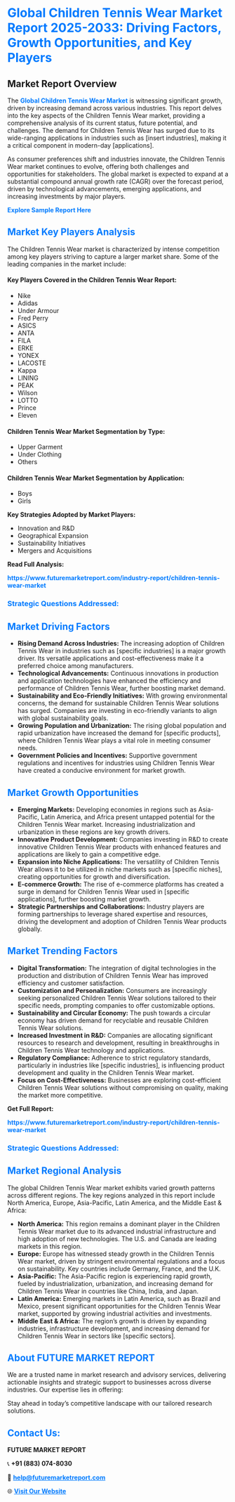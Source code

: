 <h1 style="color: #007BFF;">Global Children Tennis Wear Market Report 2025-2033: Driving Factors, Growth Opportunities, and Key Players</h1>

<section id="overview">
<h2>Market Report Overview</h2>
<p>The <a href="https://www.futuremarketreport.com/industry-report/children-tennis-wear-market" style="color: #007BFF; text-decoration: none;"><strong>Global Children Tennis Wear Market</strong></a> is witnessing significant growth, driven by increasing demand across various industries. This report delves into the key aspects of the Children Tennis Wear market, providing a comprehensive analysis of its current status, future potential, and challenges. The demand for Children Tennis Wear has surged due to its wide-ranging applications in industries such as [insert industries], making it a critical component in modern-day [applications].</p>
<p>As consumer preferences shift and industries innovate, the Children Tennis Wear market continues to evolve, offering both challenges and opportunities for stakeholders. The global market is expected to expand at a substantial compound annual growth rate (CAGR) over the forecast period, driven by technological advancements, emerging applications, and increasing investments by major players.</p>
</section>

<section id="overview">
<p><a href="https://www.futuremarketreport.com/request-sample/reportId=48111" style="color: #007BFF; text-decoration: none;"><strong>Explore Sample Report Here</strong></a></p>
</section>

<section id="key-players">
<h2 style="color: #007BFF;">Market Key Players Analysis</h2>
<p>The Children Tennis Wear market is characterized by intense competition among key players striving to capture a larger market share. Some of the leading companies in the market include:</p>
<h4>Key Players Covered in the Children Tennis Wear Report:</h4>
<ul><li>Nike</li><li>Adidas</li><li>Under Armour</li><li>Fred Perry</li><li>ASICS</li><li>ANTA</li><li>FILA</li><li>ERKE</li><li>YONEX</li><li>LACOSTE</li><li>Kappa</li><li>LINING</li><li>PEAK</li><li>Wilson</li><li>LOTTO</li><li>Prince</li><li>Eleven</li></ul>
<h4>Children Tennis Wear Market Segmentation by Type:</h4>
<ul><li>Upper Garment</li><li>Under Clothing</li><li>Others</li></ul>

<h4>Children Tennis Wear Market Segmentation by Application:</h4>
<ul><li>Boys</li><li>Girls</li></ul>
<p><strong>Key Strategies Adopted by Market Players:</strong></p>
<ul>
<li>Innovation and R&D</li>
<li>Geographical Expansion</li>
<li>Sustainability Initiatives</li>
<li>Mergers and Acquisitions</li>
</ul>
</section>

<section>
<p><strong>Read Full Analysis: </strong></p><a href="https://www.futuremarketreport.com/industry-report/children-tennis-wear-market" style="color: #007BFF; text-decoration: none;"><strong>https://www.futuremarketreport.com/industry-report/children-tennis-wear-market</strong></a>
<h3 style="color: #007BFF;">Strategic Questions Addressed:</h3>
</section>

<section id="driving-factors">
<h2 style="color: #007BFF;">Market Driving Factors</h2>
<ul>
<li><strong>Rising Demand Across Industries:</strong> The increasing adoption of Children Tennis Wear in industries such as [specific industries] is a major growth driver. Its versatile applications and cost-effectiveness make it a preferred choice among manufacturers.</li>
<li><strong>Technological Advancements:</strong> Continuous innovations in production and application technologies have enhanced the efficiency and performance of Children Tennis Wear, further boosting market demand.</li>
<li><strong>Sustainability and Eco-Friendly Initiatives:</strong> With growing environmental concerns, the demand for sustainable Children Tennis Wear solutions has surged. Companies are investing in eco-friendly variants to align with global sustainability goals.</li>
<li><strong>Growing Population and Urbanization:</strong> The rising global population and rapid urbanization have increased the demand for [specific products], where Children Tennis Wear plays a vital role in meeting consumer needs.</li>
<li><strong>Government Policies and Incentives:</strong> Supportive government regulations and incentives for industries using Children Tennis Wear have created a conducive environment for market growth.</li>
</ul>
</section>

<section id="growth-opportunities">
<h2 style="color: #007BFF;">Market Growth Opportunities</h2>
<ul>
<li><strong>Emerging Markets:</strong> Developing economies in regions such as Asia-Pacific, Latin America, and Africa present untapped potential for the Children Tennis Wear market. Increasing industrialization and urbanization in these regions are key growth drivers.</li>
<li><strong>Innovative Product Development:</strong> Companies investing in R&D to create innovative Children Tennis Wear products with enhanced features and applications are likely to gain a competitive edge.</li>
<li><strong>Expansion into Niche Applications:</strong> The versatility of Children Tennis Wear allows it to be utilized in niche markets such as [specific niches], creating opportunities for growth and diversification.</li>
<li><strong>E-commerce Growth:</strong> The rise of e-commerce platforms has created a surge in demand for Children Tennis Wear used in [specific applications], further boosting market growth.</li>
<li><strong>Strategic Partnerships and Collaborations:</strong> Industry players are forming partnerships to leverage shared expertise and resources, driving the development and adoption of Children Tennis Wear products globally.</li>
</ul>
</section>

<section id="trending-factors">
<h2 style="color: #007BFF;">Market Trending Factors</h2>
<ul>
<li><strong>Digital Transformation:</strong> The integration of digital technologies in the production and distribution of Children Tennis Wear has improved efficiency and customer satisfaction.</li>
<li><strong>Customization and Personalization:</strong> Consumers are increasingly seeking personalized Children Tennis Wear solutions tailored to their specific needs, prompting companies to offer customizable options.</li>
<li><strong>Sustainability and Circular Economy:</strong> The push towards a circular economy has driven demand for recyclable and reusable Children Tennis Wear solutions.</li>
<li><strong>Increased Investment in R&D:</strong> Companies are allocating significant resources to research and development, resulting in breakthroughs in Children Tennis Wear technology and applications.</li>
<li><strong>Regulatory Compliance:</strong> Adherence to strict regulatory standards, particularly in industries like [specific industries], is influencing product development and quality in the Children Tennis Wear market.</li>
<li><strong>Focus on Cost-Effectiveness:</strong> Businesses are exploring cost-efficient Children Tennis Wear solutions without compromising on quality, making the market more competitive.</li>
</ul>
</section>

<section>
<p><strong>Get Full Report: </strong></p><a href="https://www.futuremarketreport.com/industry-report/children-tennis-wear-market" style="color: #007BFF; text-decoration: none;"><strong>https://www.futuremarketreport.com/industry-report/children-tennis-wear-market</strong></a>
<h3 style="color: #007BFF;">Strategic Questions Addressed:</h3>
</section>


<section id="regional-analysis">
<h2 style="color: #007BFF;">Market Regional Analysis</h2>
<p>The global Children Tennis Wear market exhibits varied growth patterns across different regions. The key regions analyzed in this report include North America, Europe, Asia-Pacific, Latin America, and the Middle East & Africa:</p>
<ul>
<li><strong>North America:</strong> This region remains a dominant player in the Children Tennis Wear market due to its advanced industrial infrastructure and high adoption of new technologies. The U.S. and Canada are leading markets in this region.</li>
<li><strong>Europe:</strong> Europe has witnessed steady growth in the Children Tennis Wear market, driven by stringent environmental regulations and a focus on sustainability. Key countries include Germany, France, and the U.K.</li>
<li><strong>Asia-Pacific:</strong> The Asia-Pacific region is experiencing rapid growth, fueled by industrialization, urbanization, and increasing demand for Children Tennis Wear in countries like China, India, and Japan.</li>
<li><strong>Latin America:</strong> Emerging markets in Latin America, such as Brazil and Mexico, present significant opportunities for the Children Tennis Wear market, supported by growing industrial activities and investments.</li>
<li><strong>Middle East & Africa:</strong> The region’s growth is driven by expanding industries, infrastructure development, and increasing demand for Children Tennis Wear in sectors like [specific sectors].</li>
</ul>
</section>

<footer>
<h2 style="color: #007BFF;">About FUTURE MARKET REPORT</h2>
<p>We are a trusted name in market research and advisory services, delivering actionable insights and strategic support to businesses across diverse industries. Our expertise lies in offering:</p>

<p>Stay ahead in today’s competitive landscape with our tailored research solutions.</p>

<h2 style="color: #007BFF;">Contact Us:</h2>
<p><strong>FUTURE MARKET REPORT</strong></p>
<p>📞 <strong>+91 (883) 074-8030</strong></p>
<p>📧 <strong><a href="mailto:help@futuremarketreport.com" style="color: #007BFF;">help@futuremarketreport.com</a></strong></p>
<p>🌐 <strong><a href="https://www.futuremarketreport.com/" style="color: #007BFF;">Visit Our Website</a></strong></p>
</footer>
